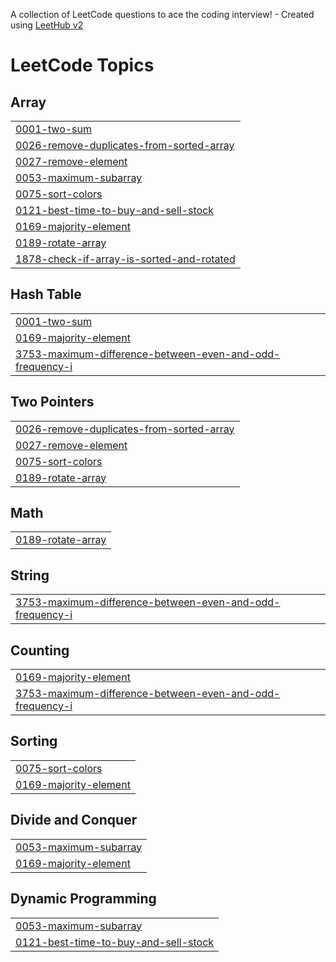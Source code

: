 A collection of LeetCode questions to ace the coding interview! - Created using [LeetHub v2](https://github.com/arunbhardwaj/LeetHub-2.0)
<!---LeetCode Topics Start-->
# LeetCode Topics
## Array
|  |
| ------- |
| [0001-two-sum](https://github.com/amiiitabh/LeetPy/tree/master/0001-two-sum) |
| [0026-remove-duplicates-from-sorted-array](https://github.com/amiiitabh/LeetPy/tree/master/0026-remove-duplicates-from-sorted-array) |
| [0027-remove-element](https://github.com/amiiitabh/LeetPy/tree/master/0027-remove-element) |
| [0053-maximum-subarray](https://github.com/amiiitabh/LeetPy/tree/master/0053-maximum-subarray) |
| [0075-sort-colors](https://github.com/amiiitabh/LeetPy/tree/master/0075-sort-colors) |
| [0121-best-time-to-buy-and-sell-stock](https://github.com/amiiitabh/LeetPy/tree/master/0121-best-time-to-buy-and-sell-stock) |
| [0169-majority-element](https://github.com/amiiitabh/LeetPy/tree/master/0169-majority-element) |
| [0189-rotate-array](https://github.com/amiiitabh/LeetPy/tree/master/0189-rotate-array) |
| [1878-check-if-array-is-sorted-and-rotated](https://github.com/amiiitabh/LeetPy/tree/master/1878-check-if-array-is-sorted-and-rotated) |
## Hash Table
|  |
| ------- |
| [0001-two-sum](https://github.com/amiiitabh/LeetPy/tree/master/0001-two-sum) |
| [0169-majority-element](https://github.com/amiiitabh/LeetPy/tree/master/0169-majority-element) |
| [3753-maximum-difference-between-even-and-odd-frequency-i](https://github.com/amiiitabh/LeetPy/tree/master/3753-maximum-difference-between-even-and-odd-frequency-i) |
## Two Pointers
|  |
| ------- |
| [0026-remove-duplicates-from-sorted-array](https://github.com/amiiitabh/LeetPy/tree/master/0026-remove-duplicates-from-sorted-array) |
| [0027-remove-element](https://github.com/amiiitabh/LeetPy/tree/master/0027-remove-element) |
| [0075-sort-colors](https://github.com/amiiitabh/LeetPy/tree/master/0075-sort-colors) |
| [0189-rotate-array](https://github.com/amiiitabh/LeetPy/tree/master/0189-rotate-array) |
## Math
|  |
| ------- |
| [0189-rotate-array](https://github.com/amiiitabh/LeetPy/tree/master/0189-rotate-array) |
## String
|  |
| ------- |
| [3753-maximum-difference-between-even-and-odd-frequency-i](https://github.com/amiiitabh/LeetPy/tree/master/3753-maximum-difference-between-even-and-odd-frequency-i) |
## Counting
|  |
| ------- |
| [0169-majority-element](https://github.com/amiiitabh/LeetPy/tree/master/0169-majority-element) |
| [3753-maximum-difference-between-even-and-odd-frequency-i](https://github.com/amiiitabh/LeetPy/tree/master/3753-maximum-difference-between-even-and-odd-frequency-i) |
## Sorting
|  |
| ------- |
| [0075-sort-colors](https://github.com/amiiitabh/LeetPy/tree/master/0075-sort-colors) |
| [0169-majority-element](https://github.com/amiiitabh/LeetPy/tree/master/0169-majority-element) |
## Divide and Conquer
|  |
| ------- |
| [0053-maximum-subarray](https://github.com/amiiitabh/LeetPy/tree/master/0053-maximum-subarray) |
| [0169-majority-element](https://github.com/amiiitabh/LeetPy/tree/master/0169-majority-element) |
## Dynamic Programming
|  |
| ------- |
| [0053-maximum-subarray](https://github.com/amiiitabh/LeetPy/tree/master/0053-maximum-subarray) |
| [0121-best-time-to-buy-and-sell-stock](https://github.com/amiiitabh/LeetPy/tree/master/0121-best-time-to-buy-and-sell-stock) |
<!---LeetCode Topics End-->